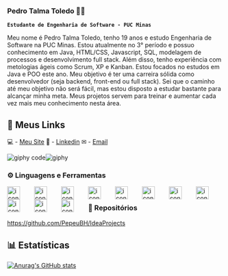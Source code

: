 ### Pedro Talma Toledo 👨‍💻

**` Estudante de Engenharia de Software - PUC Minas `**

Meu nome é Pedro Talma Toledo, tenho 19 anos e estudo Engenharia de Software na PUC Minas. Estou atualmente no 3° período e possuo conhecimento em Java, HTML/CSS, Javascript, SQL, modelagem de processos e desenvolvimento full stack. Além disso, tenho experiência com metologias ágeis como Scrum, XP e Kanban. Estou focados no estudos em Java e POO este ano. Meu objetivo é ter uma carreira sólida como desenvolvedor (seja backend, front-end ou full stack). Sei que o caminho até meu objetivo não será fácil, mas estou disposto a estudar bastante para alcançar minha meta. Meus projetos servem para treinar e aumentar cada vez mais meu conhecimento nesta área.



## 🔗 Meus Links

💻 - [Meu Site](https://pepeubh.github.io/Projeto-Site-Pessoal/html/index.html)
🧾 - [Linkedin](https://www.linkedin.com/in/pedro-talma-toledo/)
✉ - [Email](pedrotoledo1717@gmail.com)

![giphy code](https://user-images.githubusercontent.com/83847068/204656107-f3922d0a-7152-409c-b08a-5b5a318171aa.gif)![giphy](https://user-images.githubusercontent.com/83847068/204656312-5d2b2bf4-4f41-4134-89bd-f221e99704e1.gif)


### ⚙ Linguagens e Ferramentas
<img align="left" alt="icon" width="30px" style="padding-right:30px;"  src="https://cdn.jsdelivr.net/gh/devicons/devicon/icons/java/java-original.svg" />
<img align="left" alt="icon" width="30px" style="padding-right:30px;"  src="https://cdn.jsdelivr.net/gh/devicons/devicon/icons/javascript/javascript-original.svg" />
<img align="left" alt="icon" width="30px" style="padding-right:30px;"  src="https://cdn.jsdelivr.net/gh/devicons/devicon/icons/python/python-original.svg" />
<img align="left" alt="icon" width="30px" style="padding-right:30px;"  src="https://cdn.jsdelivr.net/gh/devicons/devicon/icons/html5/html5-original.svg" />
<img align="left" alt="icon" width="30px" style="padding-right:30px;"  src="https://cdn.jsdelivr.net/gh/devicons/devicon/icons/css3/css3-original.svg" />
<img align="left" alt="icon" width="30px" style="padding-right:30px;"  src="https://cdn.jsdelivr.net/gh/devicons/devicon/icons/git/git-original.svg" />
<img align="left" alt="icon" width="30px" style="padding-right:30px;"  src="https://cdn.jsdelivr.net/gh/devicons/devicon/icons/github/github-original.svg" />
<img align="left" alt="icon" width="30px" style="padding-right:30px;"  src="https://cdn.jsdelivr.net/gh/devicons/devicon/icons/mysql/mysql-original-wordmark.svg" />
<img align="left" alt="icon" width="30px" style="padding-right:30px;"  src="https://cdn.jsdelivr.net/gh/devicons/devicon/icons/nodejs/nodejs-original.svg" />
<img align="left" alt="icon" width="30px" style="padding-right:30px;"  src="https://cdn.jsdelivr.net/gh/devicons/devicon/icons/handlebars/handlebars-original.svg" />
<img align="left" alt="icon" width="30px" style="padding-right:30px;"  src="https://cdn.jsdelivr.net/gh/devicons/devicon/icons/c/c-original.svg" />
<br />

### 💼 Repositórios
https://github.com/PepeuBH/IdeaProjects


 ## 📊 Estatísticas
[![Anurag's GitHub stats](https://github-readme-stats.vercel.app/api?username=PepeuBH&theme=transparent&show_icons=true&include_all_commits=true)](https://github.com/anuraghazra/github-readme-stats)
